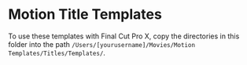 # Motion Title Templates

To use these templates with Final Cut Pro X, copy the directories in this folder into the path `/Users/[yourusername]/Movies/Motion Templates/Titles/Templates/`.
